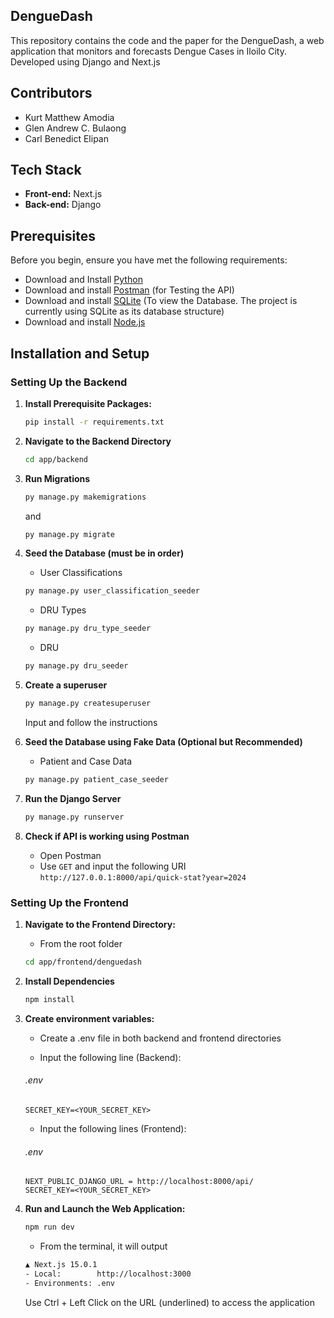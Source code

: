 ## DengueDash

This repository contains the code and the paper for the DengueDash, a web application that monitors and forecasts Dengue Cases in Iloilo City. Developed using Django and Next.js

## Contributors

- Kurt Matthew Amodia
- Glen Andrew C. Bulaong
- Carl Benedict Elipan

## Tech Stack

- **Front-end:** Next.js
- **Back-end:** Django

## Prerequisites

Before you begin, ensure you have met the following requirements:

- Download and Install [Python](https://www.python.org/downloads/)
- Download and install [Postman](https://www.postman.com/downloads/) (for Testing the API)
- Download and install [SQLite](https://www.sqlite.org/download.html) (To view the Database. The project is currently using SQLite as its database structure)
- Download and install [Node.js](https://nodejs.org/)

## Installation and Setup

### Setting Up the Backend

1. **Install Prerequisite Packages:**

   ```sh
   pip install -r requirements.txt
   ```

2. **Navigate to the Backend Directory**

   ```sh
   cd app/backend
   ```

3. **Run Migrations**

   ```sh
   py manage.py makemigrations
   ```

   and

   ```sh
   py manage.py migrate
   ```

4. **Seed the Database (must be in order)**

   - User Classifications

   ```sh
   py manage.py user_classification_seeder
   ```

   - DRU Types

   ```sh
   py manage.py dru_type_seeder
   ```

   - DRU

   ```sh
   py manage.py dru_seeder
   ```

5. **Create a superuser**

   ```sh
   py manage.py createsuperuser
   ```

   Input and follow the instructions

6. **Seed the Database using Fake Data (Optional but Recommended)**

   - Patient and Case Data

   ```sh
   py manage.py patient_case_seeder
   ```

7. **Run the Django Server**

   ```sh
   py manage.py runserver
   ```

8. **Check if API is working using Postman**

   - Open Postman
   - Use `GET` and input the following URI
     `http://127.0.0.1:8000/api/quick-stat?year=2024`

### Setting Up the Frontend

1. **Navigate to the Frontend Directory:**

   - From the root folder

   ```sh
   cd app/frontend/denguedash
   ```

2. **Install Dependencies**

   ```sh
   npm install
   ```

3. **Create environment variables:**

   - Create a .env file in both backend and frontend directories

   - Input the following line (Backend):

   ###### .env

   ```
   SECRET_KEY=<YOUR_SECRET_KEY>
   ```

   - Input the following lines (Frontend):

   ###### .env

   ```
   NEXT_PUBLIC_DJANGO_URL = http://localhost:8000/api/
   SECRET_KEY=<YOUR_SECRET_KEY>
   ```

4. **Run and Launch the Web Application:**

   ```sh
   npm run dev
   ```

   - From the terminal, it will output

   ```sh
   ▲ Next.js 15.0.1
   - Local:        http://localhost:3000
   - Environments: .env
   ```

   Use Ctrl + Left Click on the URL (underlined) to access the application
